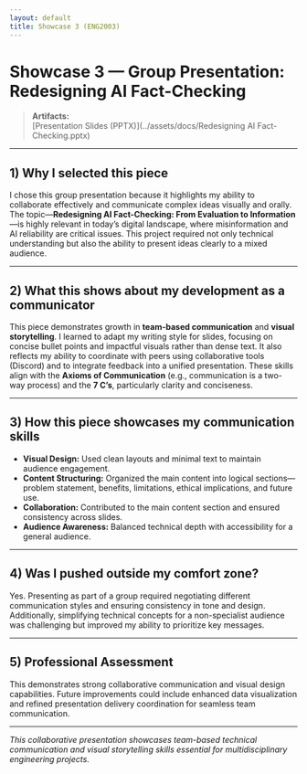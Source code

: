 ```yaml
---
layout: default
title: Showcase 3 (ENG2003)
---
```


# Showcase 3 — Group Presentation: Redesigning AI Fact-Checking

> **Artifacts:**  
> [Presentation Slides (PPTX)](../assets/docs/Redesigning AI Fact-Checking.pptx)

---

## 1) Why I selected this piece
I chose this group presentation because it highlights my ability to collaborate effectively and communicate complex ideas visually and orally. The topic—**Redesigning AI Fact-Checking: From Evaluation to Information**—is highly relevant in today’s digital landscape, where misinformation and AI reliability are critical issues. This project required not only technical understanding but also the ability to present ideas clearly to a mixed audience.

---

## 2) What this shows about my development as a communicator
This piece demonstrates growth in **team-based communication** and **visual storytelling**. I learned to adapt my writing style for slides, focusing on concise bullet points and impactful visuals rather than dense text. It also reflects my ability to coordinate with peers using collaborative tools (Discord) and to integrate feedback into a unified presentation. These skills align with the **Axioms of Communication** (e.g., communication is a two-way process) and the **7 C’s**, particularly clarity and conciseness.

---

## 3) How this piece showcases my communication skills
- **Visual Design:** Used clean layouts and minimal text to maintain audience engagement.
- **Content Structuring:** Organized the main content into logical sections—problem statement, benefits, limitations, ethical implications, and future use.
- **Collaboration:** Contributed to the main content section and ensured consistency across slides.
- **Audience Awareness:** Balanced technical depth with accessibility for a general audience.

---

## 4) Was I pushed outside my comfort zone?
Yes. Presenting as part of a group required negotiating different communication styles and ensuring consistency in tone and design. Additionally, simplifying technical concepts for a non-specialist audience was challenging but improved my ability to prioritize key messages.

---

## 5) Professional Assessment
This demonstrates strong collaborative communication and visual design capabilities. Future improvements could include enhanced data visualization and refined presentation delivery coordination for seamless team communication.

---

*This collaborative presentation showcases team-based technical communication and visual storytelling skills essential for multidisciplinary engineering projects.*
